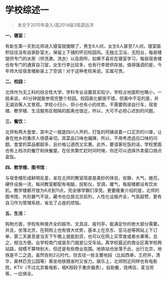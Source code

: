 
# 学校综述一  

> 本文于2015年录入/高2014级3班邵远洋  

**一、寝室：**

有新生第一天到北师进入寝室就傻眼了，男生6人间，女生6人甚至7人间，寝室面积往往没有自家卧室大，保留上下铺的怀旧校园风。无独立卫浴，无阳台，每层楼提供专门的水房（供洗漱、洗衣）以及厕所，如果不喜欢在寝室学习，每层宿舍楼也有专门的通宵自习室，女生行李比较多，也有行李房供存放。值得强调的是，今年师大给宿舍楼新装上了空调！对于这种老校来说，实属可贵。

**二、校园：**

北师作为无工科的综合性大学，学科专业设置其实较少，学校占地面积也略小，一般来说，40分钟就能参观完整个校园。校园美化都很不错，但美中不足的是，并无湖泊等人文景观。学校小归小，但小也有小的优势。不需要购进自行车，宿舍楼、教学楼、生活服务区相隔的距离也很近，所以，大可不必担心迟到的问题。

**三、餐饮：**

北师有两大食堂，其中之一就是四川人开的，打饭的阿姨说着一口正宗的川普，让身在他乡的重庆人倍感亲切。其菜品口味也偏辣，所以，不用考虑适应口味的问题。食堂的菜品都超多，且价格公道而又实惠。此外，要请客吃饭的话，学校里面也有上档次的餐厅和快餐屋。在任务繁忙赶时间时候，你还可以选择外卖窗口捎点盒饭。

**四、教学楼、图书馆**：

与宿舍楼形成鲜明反差，呆在北师的教室简直是美妙的体验，安静，大气，敞亮，硬件设施一流，每间教室都配有电脑，投影仪，空调，暖气，每层楼都设有饮水机。教学楼都开放为6点到11点，完全够学霸们享受。更要隆重介绍的是，北师的图书馆，外形霸气不说，藏书也位居北京前列，人性化设施齐全，气氛超赞，更有自习作为管理系统，省去了占座的烦恼。

**五、生活：**

购物方面，学校有种类齐全的超市、文具店、报刊亭，能满足你的绝大部分需要。并且，坐落北京，在网购上也有很大优势，基本上在京东、亚马逊等网站上下订单，第二天甚至是当天下午晚上就能到货，也可以在网上买零食或者水果等，总之，相当方便。出学校南门或是东门就是公交车站。离学校最近的商业区离学校两站路，规模不算特别大，但还是有些商业氛围。地铁站也坐落于此，出行北京，地铁是不二之选，虽然告别2元时代，但去往一些主要地段（比如西单，王府井，清华，奥林匹克公园等）乘坐地铁既省时又省力。娱乐上，北师附近同样也有电影院，KTV（不过北京看电影，唱K相较于重庆偏贵），自助餐，烧烤店，麦当劳等，一应俱全。


